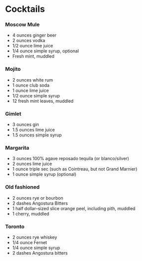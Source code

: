 # Cocktails

### Moscow Mule

- 4 ounces ginger beer
- 2 ounces vodka
- 1/2 ounce lime juice
- 1/4 ounce simple syrup, optional
- Fresh mint, muddled

### Mojito

- 2 ounces white rum
- 1 ounce club soda
- 1 ounce lime juice
- 1/2 ounce simple syrup
- 12 fresh mint leaves, muddled

### Gimlet

- 3 ounces gin
- 1.5 ounces lime juice
- 1.5 ounces simple syrup

### Margarita

- 3 ounces 100% agave reposado tequila (or blanco/silver)
- 2 ounces lime juice
- 1 ounce triple sec (such as Cointreau, but not Grand Marnier)
- 1 ounce simple syrup (optional)

### Old fashioned

- 2 ounces rye or bourbon
- 2 dashes Angostura Bitters
- 1 half dollar–sized slice orange peel, including pith, muddled
- 1 cherry, muddled

### Toronto

- 2 ounces rye whiskey
- 1/4 ounce Fernet
- 1/4 ounce simple syrup
- 2 dashes Angostura bitters
